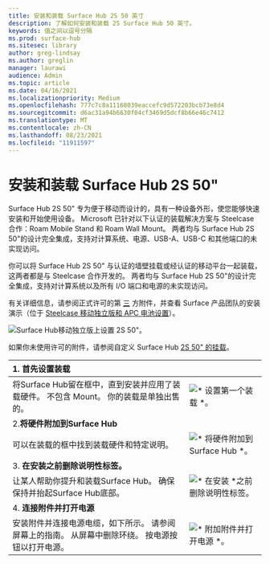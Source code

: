 ```yaml
---
title: 安装和装载 Surface Hub 2S 50 英寸
description: 了解如何安装和装载 2S Surface Hub 50 英寸。
keywords: 值之间以逗号分隔
ms.prod: surface-hub
ms.sitesec: library
author: greg-lindsay
ms.author: greglin
manager: laurawi
audience: Admin
ms.topic: article
ms.date: 04/16/2021
ms.localizationpriority: Medium
ms.openlocfilehash: 777c7c8a11168039eaccefc9d572203bcb73e8d4
ms.sourcegitcommit: d6ac31a94b6630f04cf3469d5dcf8b66e46c7412
ms.translationtype: MT
ms.contentlocale: zh-CN
ms.lasthandoff: 08/23/2021
ms.locfileid: "11911597"
---
```

# <a name="install-and-mount-surface-hub-2s-50"></a>安装和装载 Surface Hub 2S 50"

Surface Hub 2S 50" 专为便于移动而设计的，具有一种设备外形，使您能够快速安装和开始使用设备。 Microsoft 已针对以下认证的装载解决方案与 Steelcase 合作：Roam Mobile Stand 和 Roam Wall Mount。 两者均与 Surface Hub 2S 50"的设计完全集成，支持对计算系统、电源、USB-A、USB-C 和其他端口的未实现访问。

你可以将 Surface Hub 2S 50" 与认证的墙壁挂载或经认证的移动平台一起装载，这两者都是与 Steelcase 合作开发的。 两者均与 Surface Hub 2S 50"的设计完全集成，支持对计算系统以及所有 I/O 端口和电源的未实现访问。 

有关详细信息，请参阅正式许可的第 [三](http://licensedhardware.azurewebsites.net/surface) 方附件，并查看 Surface 产品团队的安装演示（位于 [Steelcase 移动独立版和 APC 电池设置](https://youtu.be/VTzdu4Skpkg)）。

 ![Surface Hub移动独立版上设置 2S 50"。](images/sh2-mobile-stand.png)<br>

如果你未使用许可的附件，请参阅自定义 Surface Hub [2S 50" 的挂载](surface-hub-2s-custom-install.md)。

| 1. **首先设置装载** | |
|:------ |:-------- |
| 将Surface Hub留在框中，直到安装并应用了装载硬件。 不包含 Mount。 你的装载是单独出售的。 | ![* 设置第一个装载 *。](images/sh2-setup-1.png) <br> |
| 2.**将硬件附加到Surface Hub** | |
| 可以在装载的框中找到装载硬件和特定说明。 | ![* 将硬件附加到 Surface Hub *。](images/sh2-setup-2.png) <br> |
| 3. **在安装之前删除说明性标签。** | |
| 让某人帮助你提升和装载Surface Hub。 确保保持并抬起Surface Hub底部。 | ![* 在安装 *之前删除说明性标签。](images/sh2-setup-3.png) <br> |
| 4. **连接附件并打开电源** | |
| 安装附件并连接电源电缆，如下所示。 请参阅屏幕上的指南。 从屏幕中删除环绕。 按电源按钮以打开电源。 | ![* 附加附件并打开电源 *。](images/sh2-setup-4.png) <br> |
